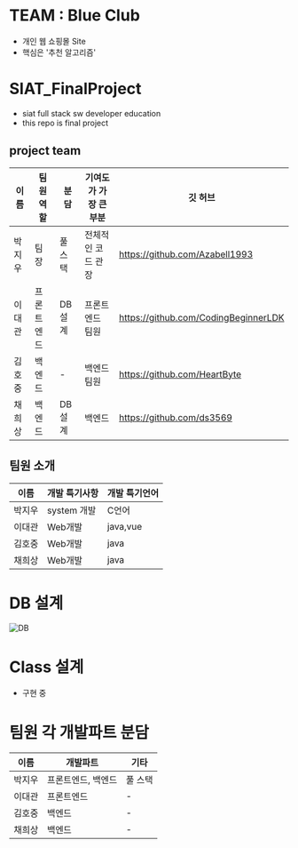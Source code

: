 # TEAM : Blue Club
- 개인 웹 쇼핑몰 Site
- 핵심은 '추천 알고리즘'

# SIAT_FinalProject
- siat full stack sw developer education
- this repo is final project 

## project team
|이름|팀원 역할|분담|기여도가 가장 큰 부분|깃 허브|
|------|---|---|---|---|
|박지우|팀장|풀 스택|전체적인 코드 관장|https://github.com/Azabell1993|
|이대관|프론트엔드|DB설계|프론트 엔드 팀원|https://github.com/CodingBeginnerLDK|
|김호중|백엔드|-|백엔드 팀원|https://github.com/HeartByte|
|채희상|백엔드|DB설계|백엔드 |https://github.com/ds3569|
## 팀원 소개
|이름|개발 특기사항|개발 특기언어|
|------|---|---|
|박지우|system 개발|C언어|
|이대관|Web개발|java,vue|
|김호중|Web개발|java|
|채희상|Web개발|java|

# DB 설계
![DB](https://user-images.githubusercontent.com/75885992/177923822-d4089267-5d6e-4448-8d25-7dd9e84974c9.png)

# Class 설계
- 구현 중

# 팀원 각 개발파트 분담
|이름|개발파트|기타|
|------|---|---|
|박지우|프론트엔드, 백엔드|풀 스택|
|이대관|프론트엔드|-|
|김호중|백엔드|-|
|채희상|백엔드|-|
